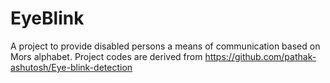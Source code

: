 # EyeBlink
A project to provide disabled persons a means of communication based on Mors alphabet. 
Project codes are derived from https://github.com/pathak-ashutosh/Eye-blink-detection
